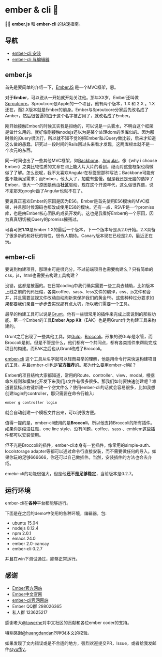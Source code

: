 ember & cli :kiss:
========

:sunflower::sunflower: **ember.js** 和 **ember-cli** 的快速指南。

## 导航
* [ember-cli 安装](https://github.com/yuffiy/book/tree/master/01_ember-cli_install/README.md)
* [ember-cli 与编辑器](https://github.com/yuffiy/book/tree/master/02_ember-cli_editor/README.md)

## ember.js

首先是要简单的介绍一下，[EmberJS](emberjs.com) 是一个MVC框架，恩。

对于**Ember**，可以说从一开始就开始关注他。那年XX岁，Ember还叫做[Sproutcore](http://sproutcore.org)。Sproutcore是Apple的一个项目，他有两个版本，1.X 和 2.X 。1.X还在，而2.X版本就是Ember的前身。Ember与Sproutcore分家后先改名成了Amber，然后很苦逼的由于这个名字被占用了，就改名成了Ember。

刚开始接触Ember的时候其实我是拒绝的，可以说是一头雾水，不明白这个框架是做什么用的。就好像刚接触nodejs还以为是某个处理dom的类库似的。因为那时候的jQuery很流行，所以就不知不觉的把Ember和JQuery做比较，后来才知道这么做的愚蠢。研究过一段时间的Rails回过头来看才发现，这两库根本就不是一个次元的东西。

同一时间也出了一些其他MVC框架，如[Backbone](http://backbonejs.org)、[Angular](http://angularjs.org)。像《why i choose Ember》之类比较性质的文章在网上能大片大片的看到，继而对这些框架也稍微做了了解。怎么说呢，我不太喜欢Angular在标签里那种写法；Backbone可能有些不能满足需求；而Ember，他太大了，加载有些慢。但是我还是无脑的选择了Ember，很大一个原因是他由**社区**驱动，现在这个开源年代，这么做很靠谱，说不定那天google跪了Angular也就不在了。

要说真正喜欢Ember的原因是因为ES6。Ember是首先使用ES6模块的MVC框架，并且那时候源码也都改成使用ES6的模块。还有一点，RSVP是一个promiss库，也是由Ember核心团队的成员开发的。这也是我看好Ember的一个原因，因为真真切切被jQuery的promiss摧残过。

可喜可贺**1.13**是Ember 1.X的最后一个版本，下一个版本号是从2.0开始。2.X具备了很多新的和好玩的特性，很令人期待。Canary版本现在已经是2.0，最近正在玩。

## ember-cli

要说到构建项目，那理由可是很充分。不过前端项目也需要构建么？只有简单的css，js，html也需要去构建工具构建？

没错，这都是被逼的。在日常coding中我们确实需要一些工具去辅助，比如版本上线之前的代码压缩，各类coffee、sass、less文件的编译，css、js文件和合并，并且需要监视文件改动自动刷新来保护我们的黄金F5。这些种种过分要求如果都要我们亲自一步步去实现那有点太坑，所以我们需要一个工具。

最早的构建工具可以说是[Grunt](http://gruntjs.com)。他有一些很常用的插件来完成上面说到的那些功能。第一个Ember的工具**Ember App Kit**（EAK）也是用Grunt作为构建工具来构建的。

Grunt之后出现了一些其他工具，如[Gulp](http://gulpjs.com)、[Broccoli](https://github.com/broccolijs/broccoli)。形象的说Gulp是水管，而Broccoli是树。但是不管是什么，他们都有一个共同点，都有各类插件来帮助完成项目的构建。而EAK之后也从Grunt改成了Broccoli。

[ember-cli](http://ember-cli.com) 这个工具从名字就可以轻而易举的理解，他是用命令行来快速构建项目的工具。并且ember-cli也是**官方推荐**的。那为什么要用ember-cli呢？

Ember的项目结构大家都知道，常用的Route、controller、view、modal，根据命名规则和模块化开发下来我们js文件有很多很多。那我们如何要快速创建呢？难道要鼠标点右键新建一个空文件么？使用ember-cli的话就会容易很多，比如我想创建login的controller，那只需要在命令行输入:

```sh
ember g controller login
```

就会自动创建一个模板文件出来，可以说很方便。

值得一提的是，ember-cli使用的是**Broccoli**，所以他支持Broccoli的所有插件。如果你是缩进狂魔，one line style，没有问题，coffee、sass 、emblem这些插件都可以安装使用。

但不光是Broccoli的插件，ember-cli本身有一套插件。像常用的simple-auth、locolstorage adapter等都可以通过命令行直接安装，而不需要做任何的导入。如果你玩的足够666666，你还可以自己做插件。当然，安装插件的方法也会去介绍。

emebr-cli的功能很强大，但是他**还不是足够稳定**，当前版本是0.2.7。

## 运行环境

ember-cli在**各种**平台都能够运行。

下面是在之后的demo中使用的各种环境，编辑器，包:

* ubuntu 15.04
* nodejs 0.12.4
* npm 2.0.1
* emacs 24.0
* ember 2.0-cancay
* ember-cli 0.2.7

并且在win下测试通过，能够正常运行。

## 感谢

* [Ember官方网站](http://emberjs.com)
* [Ember中文官网](http://emberjs.cn)
* [ember-cli官网网站](http://ember-cli.com)
* Ember QQ群 298026365
* 私人群 123625217

感谢老大[@towerhe](https://github.com/towerhe)对中文社区的贡献和各位ember coder的支持。

特别感谢[@huangdandan](https://github.com/huangdandan)同学对本文的校验。

如果发现了文内错误或是不合适的地方，强烈欢迎提交PR，Issue，或者给我发邮件[@yuffiy](mailto://yfhj1990@hotmail.com)。

